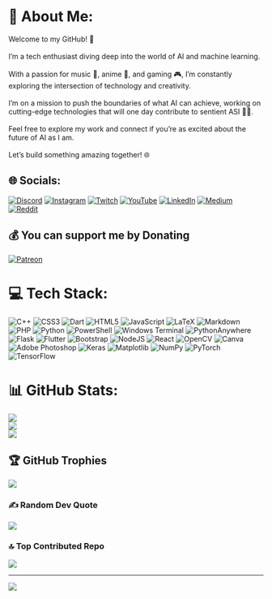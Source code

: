 # 💫 About Me:
Welcome to my GitHub! 🚀<br><br>I’m a tech enthusiast diving deep into the world of AI and machine learning. <br><br>With a passion for music 🎵, anime 🎌, and gaming 🎮, I’m constantly exploring the intersection of technology and creativity.<br><br>I’m on a mission to push the boundaries of what AI can achieve, working on cutting-edge technologies that will one day contribute to sentient ASI 🤖💡.<br><br>Feel free to explore my work and connect if you’re as excited about the future of AI as I am. <br><br>Let’s build something amazing together! 🌐



## 🌐 Socials:
[![Discord](https://img.shields.io/badge/Discord-%237289DA.svg?logo=discord&logoColor=white)](https://discord.gg/https://discord.com/invite/AGTbE6sp) [![Instagram](https://img.shields.io/badge/Instagram-%23E4405F.svg?logo=Instagram&logoColor=white)](https://instagram.com/DragonPrincePlazor) [![Twitch](https://img.shields.io/badge/Twitch-%239146FF.svg?logo=Twitch&logoColor=white)](https://twitch.tv/DragonPrincePlazor) [![YouTube](https://img.shields.io/badge/YouTube-%23FF0000.svg?logo=YouTube&logoColor=white)](https://youtube.com/@plazor) [![LinkedIn](https://img.shields.io/badge/LinkedIn-%230077B5.svg?logo=linkedin&logoColor=white)](https://linkedin.com/in/jai-verma-9639511a9/) [![Medium](https://img.shields.io/badge/Medium-12100E?logo=medium&logoColor=white)](https://medium.com/@plazor) [![Reddit](https://img.shields.io/badge/Reddit-%23FF4500.svg?logo=Reddit&logoColor=white)](https://reddit.com/user/Plazor13/) 

## 💰 You can support me by Donating
[![Patreon](https://img.shields.io/badge/Patreon-F96854?style=for-the-badge&logo=patreon&logoColor=white)](https://patreon.com/Plazor) 

# 💻 Tech Stack:
![C++](https://img.shields.io/badge/c++-%2300599C.svg?style=for-the-badge&logo=c%2B%2B&logoColor=white) ![CSS3](https://img.shields.io/badge/css3-%231572B6.svg?style=for-the-badge&logo=css3&logoColor=white) ![Dart](https://img.shields.io/badge/dart-%230175C2.svg?style=for-the-badge&logo=dart&logoColor=white) ![HTML5](https://img.shields.io/badge/html5-%23E34F26.svg?style=for-the-badge&logo=html5&logoColor=white) ![JavaScript](https://img.shields.io/badge/javascript-%23323330.svg?style=for-the-badge&logo=javascript&logoColor=%23F7DF1E) ![LaTeX](https://img.shields.io/badge/latex-%23008080.svg?style=for-the-badge&logo=latex&logoColor=white) ![Markdown](https://img.shields.io/badge/markdown-%23000000.svg?style=for-the-badge&logo=markdown&logoColor=white) ![PHP](https://img.shields.io/badge/php-%23777BB4.svg?style=for-the-badge&logo=php&logoColor=white) ![Python](https://img.shields.io/badge/python-3670A0?style=for-the-badge&logo=python&logoColor=ffdd54) ![PowerShell](https://img.shields.io/badge/PowerShell-%235391FE.svg?style=for-the-badge&logo=powershell&logoColor=white) ![Windows Terminal](https://img.shields.io/badge/Windows%20Terminal-%234D4D4D.svg?style=for-the-badge&logo=windows-terminal&logoColor=white) ![PythonAnywhere](https://img.shields.io/badge/pythonanywhere-%232F9FD7.svg?style=for-the-badge&logo=pythonanywhere&logoColor=151515) ![Flask](https://img.shields.io/badge/flask-%23000.svg?style=for-the-badge&logo=flask&logoColor=white) ![Flutter](https://img.shields.io/badge/Flutter-%2302569B.svg?style=for-the-badge&logo=Flutter&logoColor=white) ![Bootstrap](https://img.shields.io/badge/bootstrap-%238511FA.svg?style=for-the-badge&logo=bootstrap&logoColor=white) ![NodeJS](https://img.shields.io/badge/node.js-6DA55F?style=for-the-badge&logo=node.js&logoColor=white) ![React](https://img.shields.io/badge/react-%2320232a.svg?style=for-the-badge&logo=react&logoColor=%2361DAFB) ![OpenCV](https://img.shields.io/badge/opencv-%23white.svg?style=for-the-badge&logo=opencv&logoColor=white) ![Canva](https://img.shields.io/badge/Canva-%2300C4CC.svg?style=for-the-badge&logo=Canva&logoColor=white) ![Adobe Photoshop](https://img.shields.io/badge/adobe%20photoshop-%2331A8FF.svg?style=for-the-badge&logo=adobe%20photoshop&logoColor=white) ![Keras](https://img.shields.io/badge/Keras-%23D00000.svg?style=for-the-badge&logo=Keras&logoColor=white) ![Matplotlib](https://img.shields.io/badge/Matplotlib-%23ffffff.svg?style=for-the-badge&logo=Matplotlib&logoColor=black) ![NumPy](https://img.shields.io/badge/numpy-%23013243.svg?style=for-the-badge&logo=numpy&logoColor=white) ![PyTorch](https://img.shields.io/badge/PyTorch-%23EE4C2C.svg?style=for-the-badge&logo=PyTorch&logoColor=white) ![TensorFlow](https://img.shields.io/badge/TensorFlow-%23FF6F00.svg?style=for-the-badge&logo=TensorFlow&logoColor=white)
# 📊 GitHub Stats:
![](https://github-readme-stats.vercel.app/api?username=Plazor26&theme=dark&hide_border=false&include_all_commits=true&count_private=false)<br/>
![](https://github-readme-streak-stats.herokuapp.com/?user=Plazor26&theme=dark&hide_border=false)<br/>
![](https://github-readme-stats.vercel.app/api/top-langs/?username=Plazor26&theme=dark&hide_border=false&include_all_commits=true&count_private=false&layout=compact)

## 🏆 GitHub Trophies
![](https://github-profile-trophy.vercel.app/?username=Plazor26&theme=radical&no-frame=false&no-bg=false&margin-w=4)

### ✍️ Random Dev Quote
![](https://quotes-github-readme.vercel.app/api?type=horizontal&theme=radical)

### 🔝 Top Contributed Repo
![](https://github-contributor-stats.vercel.app/api?username=Plazor26&limit=5&theme=dark&combine_all_yearly_contributions=true)

---
[![](https://visitcount.itsvg.in/api?id=Plazor26&icon=0&color=9)](https://visitcount.itsvg.in)

<!-- Proudly created with GPRM ( https://gprm.itsvg.in ) -->
